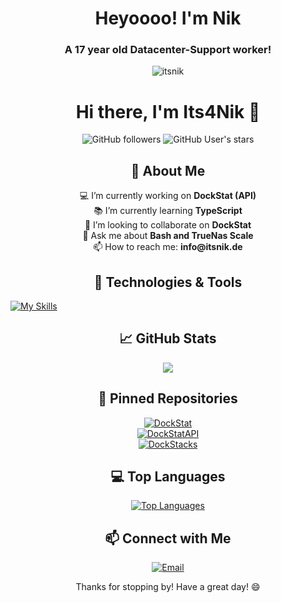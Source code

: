 <h1 align="center">Heyoooo! I'm Nik</h1>
<h3 align="center">A 17 year old Datacenter-Support worker!</h3>
<p align="center"> <img src="https://komarev.com/ghpvc/?username=itsnik&label=Profile%20views&color=0e75b6&style=flat" alt="itsnik" /> </p>
<h1 align="center">Hi there, I'm Its4Nik 👋</h1>

<p align="center">
  <img src="https://img.shields.io/github/followers/Its4Nik?style=social" alt="GitHub followers">
  <img src="https://img.shields.io/github/stars/Its4Nik?style=social" alt="GitHub User's stars">
</p>

<h2 align="center">🌟 About Me</h2>

<p align="center">
  💻 I’m currently working on <b>DockStat (API)</b><br>
  📚 I’m currently learning <b>TypeScript</b><br>
  👯 I’m looking to collaborate on <b>DockStat</b><br>
  💬 Ask me about <b>Bash and TrueNas Scale</b><br>
  📫 How to reach me: <b>info@itsnik.de</b><br>
</p>

<h2 align="center">🔧 Technologies & Tools</h2>

[![My Skills](https://skillicons.dev/icons?i=arch,bash,bun,cloudflare,elysia,express,grafana,remix,sqlite,ts)](https://skillicons.dev)

<h2 align="center">📈 GitHub Stats</h2>

<p align="center">
<picture>
  <source
    srcset="https://github-readme-stats.vercel.app/api?username=its4nik&show_icons=true&theme=holi"
    media="(prefers-color-scheme: dark)"
  />
  <source
    srcset="https://github-readme-stats.vercel.app/api?username=its4nik&show_icons=true"
    media="(prefers-color-scheme: light), (prefers-color-scheme: no-preference)"
  />
  <img src="https://github-readme-stats.vercel.app/api?username=anuraghazra&show_icons=true" />
</picture>
</p>

<h2 align="center">📌 Pinned Repositories</h2>

<div align="center">
  <a href="https://github.com/its4nik/dockstat">
    <img src="https://github-readme-stats.vercel.app/api/pin/?username=its4nik&repo=DockStat&theme=holi" alt="DockStat">
  </a>
  <br />
  <a href="https://github.com/its4nik/dockstatapi">
    <img src="https://github-readme-stats.vercel.app/api/pin/?username=its4nik&repo=DockStatAPI&theme=holi" alt="DockStatAPI">
  </a>
  <br />
  <a href="https://github.com/its4nik/DockStacks">
    <img src="https://github-readme-stats.vercel.app/api/pin/?username=its4nik&repo=DockStacks&theme=holi" alt="DockStacks">
  </a>
</div>

<h2 align="center">💻 Top Languages</h2>

<div align="center">
  <a href="https://github.com/anuraghazra/github-readme-stats">
    <img src="https://github-readme-stats.vercel.app/api/top-langs/?username=its4nik&layout=compact&theme=holi" alt="Top Languages">
  </a>
</div>

<h2 align="center">📫 Connect with Me</h2>

<p align="center">
  <a href="mailto:info@itsnik.de">
    <img src="https://img.shields.io/badge/-Email-black?style=flat-square&logo=gmail" alt="Email">
  </a>
</p>

<p align="center">Thanks for stopping by! Have a great day! 😄</p>
